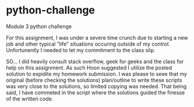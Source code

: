 # python-challenge
Module 3 python challenge 

For this assignment, I was under a severe time crunch due to starting a new job and other typical "life" situations occuring outside of my control.  Unfortunently I needed to let my commitment to the class slip.

SO... I did heavily consult stack overflow, geek for geeks and the class for help on this assignment.  As such Hoon suggested I utilize the posted solution to expidite my homework submission.  I was please to seee that my original (before checking the solutions) plan/outline to write these scripts was very close to the solutions, so limited copying was needed.  That being said, I have commeted in the script where the solutions guided the finesse of the written code.
